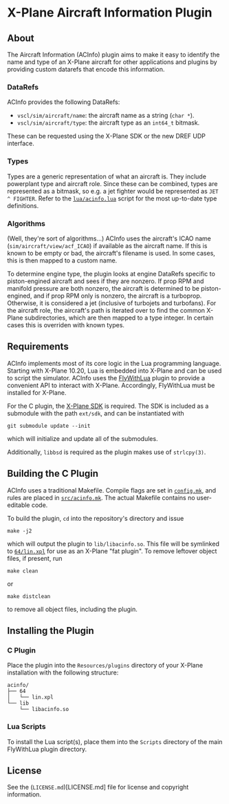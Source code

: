 # X-Plane Aircraft Information Plugin

## About

The Aircraft Information (ACInfo) plugin aims to make it easy to 
identify the name and type of an X-Plane aircraft for other applications
and plugins by providing custom datarefs that encode this information.

### DataRefs

ACInfo provides the following DataRefs:

*   `vscl/sim/aircraft/name`: the aircraft name as a string (`char *`).
*   `vscl/sim/aircraft/type`: the aircraft type as an `int64_t` bitmask.

These can be requested using the X-Plane SDK or the new DREF UDP 
interface.

### Types

Types are a generic representation of what an aircraft is.
They include powerplant type and aircraft role.
Since these can be combined, types are represented as a bitmask, so e.g.
a jet fighter would be represented as `JET ^ FIGHTER`.
Refer to the [`lua/acinfo.lua`](lua/acinfo.lua) script for the most
up-to-date type definitions.

### Algorithms

(Well, they're sort of algorithms...)
ACInfo uses the aircraft's ICAO name (`sim/aircraft/view/acf_ICAO`) if
available as the aircraft name.
If this is known to be empty or bad, the aircraft's filename is used.
In some cases, this is then mapped to a custom name.

To determine engine type, the plugin looks at engine DataRefs specific 
to piston-engined aircraft and sees if they are nonzero.
If prop RPM and manifold pressure are both nonzero, the aircraft is 
determined to be piston-engined, and if prop RPM only is nonzero, the
aircraft is a turboprop.
Otherwise, it is considered a jet (inclusive of turbojets and 
turbofans).
For the aircraft role, the aircraft's path is iterated over to find the
common X-Plane subdirectories, which are then mapped to a type integer.
In certain cases this is overriden with known types.

## Requirements

ACInfo implements most of its core logic in the Lua programming 
language.
Starting with X-Plane 10.20, Lua is embedded into X-Plane and can be 
used to script the simulator.
ACInfo uses the [FlyWithLua](https://github.com/X-Friese/FlyWithLua)
plugin to provide a convenient API to interact with X-Plane.
Accordingly, FlyWithLua must be installed for X-Plane.

For the C plugin, the 
[X-Plane SDK](http://www.xsquawkbox.net/xpsdk/mediawiki/Main_Page)
is required.
The SDK is included as a submodule with the path `ext/sdk`, and can
be instantiated with
```
git submodule update --init
```
which will initialize and update all of the submodules.

Additionally, `libbsd` is required as the plugin makes use of 
`strlcpy(3)`.

## Building the C Plugin

ACInfo uses a traditional Makefile. 
Compile flags are set in [`config.mk`](config.mk), and rules are placed
in [`src/acinfo.mk`](src/acinfo.mk).
The actual Makefile contains no user-editable code.

To build the plugin, `cd` into the repository's directory and issue
```
make -j2
```
which will output the plugin to `lib/libacinfo.so`.
This file will be symlinked to [`64/lin.xpl`](64/lin.xpl) for use as an
X-Plane "fat plugin".
To remove leftover object files, if present, run
```
make clean
```
or 
```
make distclean
```
to remove all object files, including the plugin.

## Installing the Plugin 
### C Plugin 
Place the plugin into the `Resources/plugins` directory of your X-Plane
installation with the following structure:
```
acinfo/
├── 64
│   └── lin.xpl
└── lib
    └── libacinfo.so
```

### Lua Scripts
To install the Lua script(s), place them into the `Scripts` directory
of the main FlyWithLua plugin directory.

## License
See the (`LICENSE.md`)[LICENSE.md] file for license and copyright 
information.
